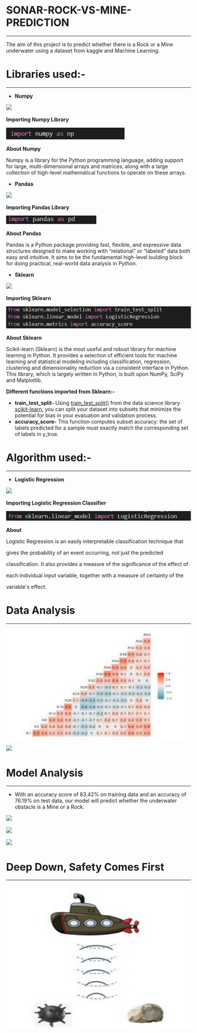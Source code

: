 # SONAR-ROCK-VS-MINE-PREDICTION
-----
The aim of this project is to predict whether there is a Rock or a Mine underwater using a dataset from kaggle and Machine Learning.

# Libraries used:-
-----
- **Numpy**

![](Aspose.Words.d5578580-1c0b-457a-af8c-e36e626586a4.001.png)

**Importing Numpy Library**

![](Aspose.Words.d5578580-1c0b-457a-af8c-e36e626586a4.002.png)

**About Numpy**

Numpy is a library for the Python programming language, adding support for large, multi-dimensional arrays and matrices, along with a large collection of high-level mathematical functions to operate on these arrays.

- **Pandas**

![](Aspose.Words.d5578580-1c0b-457a-af8c-e36e626586a4.003.png)

**Importing Pandas Library**

![](Aspose.Words.d5578580-1c0b-457a-af8c-e36e626586a4.004.png)

**About Pandas**

Pandas is a Python package providing fast, flexible, and expressive data structures designed to make working with “relational” or “labeled” data both easy and intuitive. It aims to be the fundamental high-level building block for doing practical, real-world data analysis in Python.

- **Sklearn**

![](Aspose.Words.d5578580-1c0b-457a-af8c-e36e626586a4.005.png)

**Importing Sklearn**

![](Aspose.Words.d5578580-1c0b-457a-af8c-e36e626586a4.006.png)

**About Sklearn**

Scikit-learn (Sklearn) is the most useful and robust library for machine learning in Python. It provides a selection of efficient tools for machine learning and statistical modeling including classification, regression, clustering and dimensionality reduction via a consistent interface in Python. This library, which is largely written in Python, is built upon NumPy, SciPy and Matplotlib.

**Different functions imported from Sklearn:-**

- **train\_test\_split-** Using [train_test_split()](https://scikit-learn.org/stable/modules/generated/sklearn.model_selection.train_test_split.html) from the data science library [scikit-learn](https://scikit-learn.org/stable/index.html), you can split your dataset into subsets that minimize the potential for bias in your evaluation and validation process.
- **accuracy\_score-** This function computes subset accuracy: the set of labels predicted for a sample must exactly match the corresponding set of labels in y\_true.

# Algorithm used:-
-----
- **Logistic Regression**

![](Aspose.Words.d5578580-1c0b-457a-af8c-e36e626586a4.007.png)

**Importing Logistic Regression Classifier**

![](Aspose.Words.d5578580-1c0b-457a-af8c-e36e626586a4.008.png)

**About**

Logistic Regression is an easily interpretable classification technique that

gives the probability of an event occurring, not just the predicted

classification. It also provides a measure of the significance of the effect of

each individual input variable, together with a measure of certainty of the

variable's effect.

# Data Analysis
-----
![](Aspose.Words.d5578580-1c0b-457a-af8c-e36e626586a4.009.jpeg)

![](Aspose.Words.d5578580-1c0b-457a-af8c-e36e626586a4.010.png)

# Model Analysis
-----
- With an accuracy score of 83.42% on training data and an accuracy of 76.19% on test data, our model will predict whether the underwater obstacle is a Mine or a Rock.

![](Aspose.Words.d5578580-1c0b-457a-af8c-e36e626586a4.011.png)

![](Aspose.Words.d5578580-1c0b-457a-af8c-e36e626586a4.012.png)

![](Aspose.Words.d5578580-1c0b-457a-af8c-e36e626586a4.013.png)

# Deep Down, Safety Comes First
-----
![](Aspose.Words.d5578580-1c0b-457a-af8c-e36e626586a4.014.jpeg)

